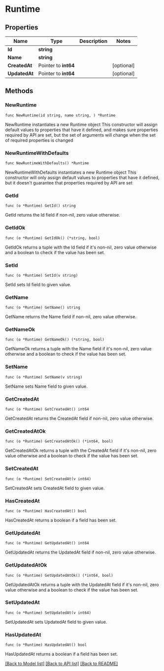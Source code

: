 # Runtime

## Properties

Name | Type | Description | Notes
------------ | ------------- | ------------- | -------------
**Id** | **string** |  | 
**Name** | **string** |  | 
**CreatedAt** | Pointer to **int64** |  | [optional] 
**UpdatedAt** | Pointer to **int64** |  | [optional] 

## Methods

### NewRuntime

`func NewRuntime(id string, name string, ) *Runtime`

NewRuntime instantiates a new Runtime object
This constructor will assign default values to properties that have it defined,
and makes sure properties required by API are set, but the set of arguments
will change when the set of required properties is changed

### NewRuntimeWithDefaults

`func NewRuntimeWithDefaults() *Runtime`

NewRuntimeWithDefaults instantiates a new Runtime object
This constructor will only assign default values to properties that have it defined,
but it doesn't guarantee that properties required by API are set

### GetId

`func (o *Runtime) GetId() string`

GetId returns the Id field if non-nil, zero value otherwise.

### GetIdOk

`func (o *Runtime) GetIdOk() (*string, bool)`

GetIdOk returns a tuple with the Id field if it's non-nil, zero value otherwise
and a boolean to check if the value has been set.

### SetId

`func (o *Runtime) SetId(v string)`

SetId sets Id field to given value.


### GetName

`func (o *Runtime) GetName() string`

GetName returns the Name field if non-nil, zero value otherwise.

### GetNameOk

`func (o *Runtime) GetNameOk() (*string, bool)`

GetNameOk returns a tuple with the Name field if it's non-nil, zero value otherwise
and a boolean to check if the value has been set.

### SetName

`func (o *Runtime) SetName(v string)`

SetName sets Name field to given value.


### GetCreatedAt

`func (o *Runtime) GetCreatedAt() int64`

GetCreatedAt returns the CreatedAt field if non-nil, zero value otherwise.

### GetCreatedAtOk

`func (o *Runtime) GetCreatedAtOk() (*int64, bool)`

GetCreatedAtOk returns a tuple with the CreatedAt field if it's non-nil, zero value otherwise
and a boolean to check if the value has been set.

### SetCreatedAt

`func (o *Runtime) SetCreatedAt(v int64)`

SetCreatedAt sets CreatedAt field to given value.

### HasCreatedAt

`func (o *Runtime) HasCreatedAt() bool`

HasCreatedAt returns a boolean if a field has been set.

### GetUpdatedAt

`func (o *Runtime) GetUpdatedAt() int64`

GetUpdatedAt returns the UpdatedAt field if non-nil, zero value otherwise.

### GetUpdatedAtOk

`func (o *Runtime) GetUpdatedAtOk() (*int64, bool)`

GetUpdatedAtOk returns a tuple with the UpdatedAt field if it's non-nil, zero value otherwise
and a boolean to check if the value has been set.

### SetUpdatedAt

`func (o *Runtime) SetUpdatedAt(v int64)`

SetUpdatedAt sets UpdatedAt field to given value.

### HasUpdatedAt

`func (o *Runtime) HasUpdatedAt() bool`

HasUpdatedAt returns a boolean if a field has been set.


[[Back to Model list]](../README.md#documentation-for-models) [[Back to API list]](../README.md#documentation-for-api-endpoints) [[Back to README]](../README.md)


